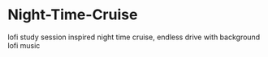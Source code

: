 # Night-Time-Cruise
lofi study session inspired night time cruise, endless drive with background lofi music 
